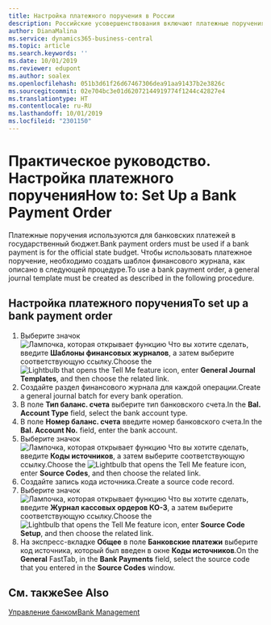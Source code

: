 ```yaml
---
title: Настройка платежного поручения в России
description: Российские усовершенствования включают платежные поручения.
author: DianaMalina
ms.service: dynamics365-business-central
ms.topic: article
ms.search.keywords: ''
ms.date: 10/01/2019
ms.reviewer: edupont
ms.author: soalex
ms.openlocfilehash: 051b3d61f26d67467306dea91aa91437b2e3826c
ms.sourcegitcommit: 02e704bc3e01d62072144919774f1244c42827e4
ms.translationtype: HT
ms.contentlocale: ru-RU
ms.lasthandoff: 10/01/2019
ms.locfileid: "2301150"
---
```

# <a name="how-to-set-up-a-bank-payment-order"></a><span data-ttu-id="8821d-103">Практическое руководство. Настройка платежного поручения</span><span class="sxs-lookup"><span data-stu-id="8821d-103">How to: Set Up a Bank Payment Order</span></span>

<span data-ttu-id="8821d-104">Платежные поручения используются для банковских платежей в государственный бюджет.</span><span class="sxs-lookup"><span data-stu-id="8821d-104">Bank payment orders must be used if a bank payment is for the official state budget.</span></span> <span data-ttu-id="8821d-105">Чтобы использовать платежное поручение, необходимо создать шаблон финансового журнала, как описано в следующей процедуре.</span><span class="sxs-lookup"><span data-stu-id="8821d-105">To use a bank payment order, a general journal template must be created as described in the following procedure.</span></span>

## <a name="to-set-up-a-bank-payment-order"></a><span data-ttu-id="8821d-106">Настройка платежного поручения</span><span class="sxs-lookup"><span data-stu-id="8821d-106">To set up a bank payment order</span></span>

1. <span data-ttu-id="8821d-107">Выберите значок ![Лампочка, которая открывает функцию Что вы хотите сделать](../../media/ui-search/search_small.png "Что вы хотите сделать"), введите **Шаблоны финансовых журналов**, а затем выберите соответствующую ссылку.</span><span class="sxs-lookup"><span data-stu-id="8821d-107">Choose the ![Lightbulb that opens the Tell Me feature](../../media/ui-search/search_small.png "Tell me what you want to do") icon, enter **General Journal Templates**, and then choose the related link.</span></span>
2. <span data-ttu-id="8821d-108">Создайте раздел финансового журнала для каждой операции.</span><span class="sxs-lookup"><span data-stu-id="8821d-108">Create a general journal batch for every bank operation.</span></span>
3. <span data-ttu-id="8821d-109">В поле **Тип баланс. счета** выберите тип банковского счета.</span><span class="sxs-lookup"><span data-stu-id="8821d-109">In the **Bal. Account Type** field, select the bank account type.</span></span>
4. <span data-ttu-id="8821d-110">В поле **Номер баланс. счета** введите номер банковского счета.</span><span class="sxs-lookup"><span data-stu-id="8821d-110">In the **Bal. Account No.** field, enter the bank account.</span></span>
5. <span data-ttu-id="8821d-111">Выберите значок ![Лампочка, которая открывает функцию Что вы хотите сделать](../../media/ui-search/search_small.png "Что вы хотите сделать"), введите **Коды источников**, а затем выберите соответствующую ссылку.</span><span class="sxs-lookup"><span data-stu-id="8821d-111">Choose the ![Lightbulb that opens the Tell Me feature](../../media/ui-search/search_small.png "Tell me what you want to do") icon, enter **Source Codes**, and then choose the related link.</span></span>
6. <span data-ttu-id="8821d-112">Создайте запись кода источника.</span><span class="sxs-lookup"><span data-stu-id="8821d-112">Create a source code record.</span></span>
7. <span data-ttu-id="8821d-113">Выберите значок ![Лампочка, которая открывает функцию Что вы хотите сделать](../../media/ui-search/search_small.png "Что вы хотите сделать"), введите **Журнал кассовых ордеров КО-3**, а затем выберите соответствующую ссылку.</span><span class="sxs-lookup"><span data-stu-id="8821d-113">Choose the ![Lightbulb that opens the Tell Me feature](../../media/ui-search/search_small.png "Tell me what you want to do") icon, enter **Source Code Setup**, and then choose the related link.</span></span>
8. <span data-ttu-id="8821d-114">На экспресс-вкладке **Общее** в поле **Банковские платежи** выберите код источника, который был введен в окне **Коды источников**.</span><span class="sxs-lookup"><span data-stu-id="8821d-114">On the **General** FastTab, in the **Bank Payments** field, select the source code that you entered in the **Source Codes** window.</span></span>

## <a name="see-also"></a><span data-ttu-id="8821d-115">См. также</span><span class="sxs-lookup"><span data-stu-id="8821d-115">See Also</span></span>

 [<span data-ttu-id="8821d-116">Управление банком</span><span class="sxs-lookup"><span data-stu-id="8821d-116">Bank Management</span></span>](Bank-Management.md)  
